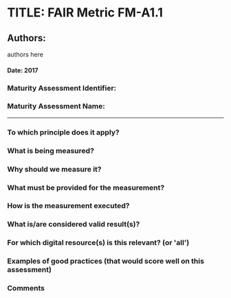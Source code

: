 # TITLE:  FAIR Metric FM-A1.1

## Authors: 
authors here

#### Date: 2017


### Maturity Assessment Identifier: 

### Maturity Assessment Name:  

----

### To which principle does it apply?  

### What is being measured?


### Why should we measure it?


### What must be provided for the measurement?




### How is the measurement executed?



### What is/are considered valid result(s)?


### For which digital resource(s) is this relevant? (or 'all')


### Examples of good practices (that would score well on this assessment)


### Comments
